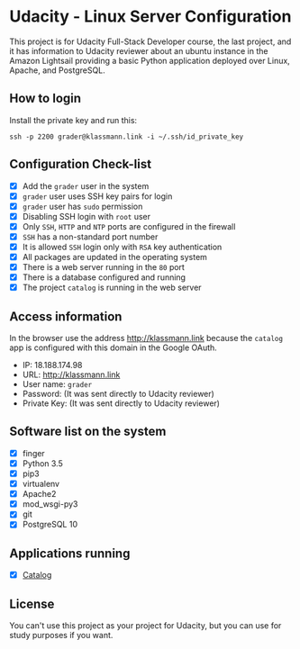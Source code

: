 # Udacity - Linux Server Configuration
This project is for Udacity Full-Stack Developer course, the last project, and it has information to Udacity reviewer about an ubuntu instance in the Amazon Lightsail providing a basic Python application deployed over Linux, Apache, and PostgreSQL.

## How to login

Install the private key and run this:

    ssh -p 2200 grader@klassmann.link -i ~/.ssh/id_private_key

## Configuration Check-list
- [X] Add the `grader` user in the system
- [X] `grader` user uses SSH key pairs for login
- [X] `grader` user has `sudo` permission
- [X] Disabling SSH login with `root` user
- [X] Only `SSH`, `HTTP` and `NTP` ports are configured in the firewall
- [X] `SSH` has a non-standard port number
- [X] It is allowed `SSH` login only with `RSA` key authentication
- [X] All packages are updated in the operating system
- [X] There is a web server running in the `80` port
- [X] There is a database configured and running
- [X] The project `catalog` is running in the web server

## Access information
In the browser use the address http://klassmann.link because the `catalog` app is configured with this domain in the Google OAuth.

- IP: 18.188.174.98
- URL: http://klassmann.link 
- User name: `grader`
- Password: (It was sent directly to Udacity reviewer)
- Private Key: (It was sent directly to Udacity reviewer)

## Software list on the system
- [X] finger
- [X] Python 3.5
- [X] pip3
- [X] virtualenv
- [X] Apache2
- [X] mod_wsgi-py3
- [X] git
- [X] PostgreSQL 10

## Applications running
- [X] [Catalog](https://github.com/klassmann/udacity-catalog)


## License
You can't use this project as your project for Udacity, but you can use for study purposes if you want.
